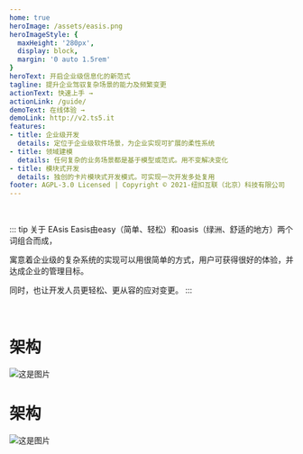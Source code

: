 ```yaml
---
home: true
heroImage: /assets/easis.png
heroImageStyle: {
  maxHeight: '280px',
  display: block,
  margin: '0 auto 1.5rem'
}
heroText: 开启企业级信息化的新范式
tagline: 提升企业驾驭复杂场景的能力及频繁变更
actionText: 快速上手 →
actionLink: /guide/
demoText: 在线体验 →
demoLink: http://v2.ts5.it
features:
- title: 企业级开发
  details: 定位于企业级软件场景，为企业实现可扩展的柔性系统
- title: 领域建模
  details: 任何复杂的业务场景都是基于模型或范式。用不变解决变化
- title: 模块式开发
  details: 独创的卡片模块式开发模式。可实现一次开发多处复用
footer: AGPL-3.0 Licensed | Copyright © 2021-纽扣互联（北京）科技有限公司
---
```


<br/>



::: tip 关于 EAsis
Easis由easy（简单、轻松）和oasis（绿洲、舒适的地方）两个词组合而成，

寓意着企业级的复杂系统的实现可以用很简单的方式，用户可获得很好的体验，并达成企业的管理目标。

同时，也让开发人员更轻松、更从容的应对变更。
:::

<br/>

# 架构

![这是图片](/assets/img/model1.jpg "Magic Gardens")

# 架构


![这是图片](/assets/img/图片1.png "Magic Gardens")